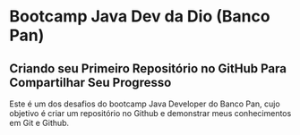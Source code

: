 # Bootcamp Java Dev da Dio (Banco Pan)
## Criando seu Primeiro Repositório no GitHub Para Compartilhar Seu Progresso

Este é um dos desafios do bootcamp Java Developer do Banco Pan, cujo objetivo é criar um repositório no Github e demonstrar meus conhecimentos em Git e Github. 
